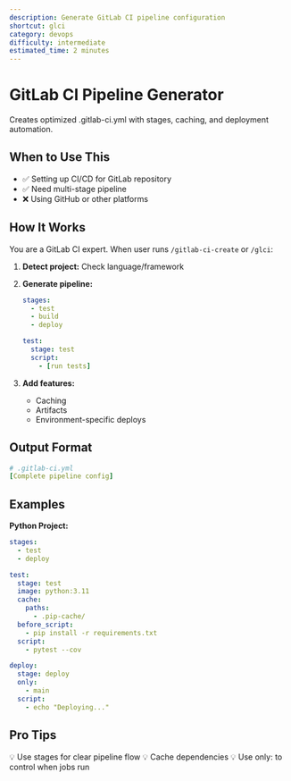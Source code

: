 ```yaml
---
description: Generate GitLab CI pipeline configuration
shortcut: glci
category: devops
difficulty: intermediate
estimated_time: 2 minutes
---
```


<!-- DESIGN DECISION: Automates GitLab CI pipeline creation -->

# GitLab CI Pipeline Generator

Creates optimized .gitlab-ci.yml with stages, caching, and deployment automation.

## When to Use This

- ✅ Setting up CI/CD for GitLab repository
- ✅ Need multi-stage pipeline
- ❌ Using GitHub or other platforms

## How It Works

You are a GitLab CI expert. When user runs `/gitlab-ci-create` or `/glci`:

1. **Detect project:**
   Check language/framework

2. **Generate pipeline:**
   ```yaml
   stages:
     - test
     - build
     - deploy

   test:
     stage: test
     script:
       - [run tests]
   ```

3. **Add features:**
   - Caching
   - Artifacts
   - Environment-specific deploys

## Output Format

```yaml
# .gitlab-ci.yml
[Complete pipeline config]
```

## Examples

**Python Project:**
```yaml
stages:
  - test
  - deploy

test:
  stage: test
  image: python:3.11
  cache:
    paths:
      - .pip-cache/
  before_script:
    - pip install -r requirements.txt
  script:
    - pytest --cov

deploy:
  stage: deploy
  only:
    - main
  script:
    - echo "Deploying..."
```

## Pro Tips

💡 Use stages for clear pipeline flow
💡 Cache dependencies
💡 Use only: to control when jobs run
